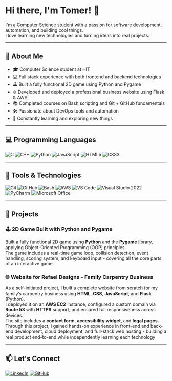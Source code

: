 # Hi there, I'm Tomer! 👋

I'm a Computer Science student with a passion for software development, automation, and building cool things.  
I love learning new technologies and turning ideas into real projects.

---

## 🧠 About Me
- 🎓 Computer Science student at HIT  
- 💻 Full stack experience with both frontend and backend technologies  
- 🕹️ Built a fully functional 2D game using Python and Pygame  
- 🌐 Developed and deployed a professional business website using Flask & AWS  
- 📚 Completed courses on Bash scripting and Git + GitHub fundamentals  
- 🛠️ Passionate about DevOps tools and automation  
- 💬 Constantly learning and exploring new things

---

## 💻 Programming Languages
![C](https://img.shields.io/badge/C-%2300599C.svg?style=for-the-badge&logo=c&logoColor=white)
![C++](https://img.shields.io/badge/C%2B%2B-%2300599C.svg?style=for-the-badge&logo=c%2B%2B&logoColor=white)
![Python](https://img.shields.io/badge/Python-%233776AB.svg?style=for-the-badge&logo=python&logoColor=white)
![JavaScript](https://img.shields.io/badge/JavaScript-%23F7DF1E.svg?style=for-the-badge&logo=javascript&logoColor=black)
![HTML5](https://img.shields.io/badge/HTML5-%23E34F26.svg?style=for-the-badge&logo=html5&logoColor=white)
![CSS3](https://img.shields.io/badge/CSS3-%231572B6.svg?style=for-the-badge&logo=css3&logoColor=white)

---

## 🧰 Tools & Technologies
![Git](https://img.shields.io/badge/Git-%23F05033.svg?style=for-the-badge&logo=git&logoColor=white)
![GitHub](https://img.shields.io/badge/GitHub-%23121011.svg?style=for-the-badge&logo=github&logoColor=white)
![Bash](https://img.shields.io/badge/Bash-%234EAA25.svg?style=for-the-badge&logo=gnu-bash&logoColor=white)
![AWS](https://img.shields.io/badge/AWS-%23FF9900.svg?style=for-the-badge&logo=amazon-aws&logoColor=white)
![VS Code](https://img.shields.io/badge/VS%20Code-%23007ACC.svg?style=for-the-badge&logo=visual-studio-code&logoColor=white)
![Visual Studio 2022](https://img.shields.io/badge/Visual%20Studio-5C2D91.svg?style=for-the-badge&logo=visual-studio&logoColor=white)
![PyCharm](https://img.shields.io/badge/PyCharm-000000?style=for-the-badge&logo=pycharm&logoColor=white)
![Microsoft Office](https://img.shields.io/badge/Microsoft_Office-D83B01?style=for-the-badge&logo=microsoft-office&logoColor=white)

---

## 🚀 Projects

### 🕹️ 2D Game Built with Python and Pygame  
Built a fully functional 2D game using **Python** and the **Pygame** library, applying Object-Oriented Programming (OOP) principles.  
The game includes a real-time game loop, collision detection, event handling, scoring system, and keyboard input - covering all the core parts of an interactive game.

### 🌐 Website for Refael Designs - Family Carpentry Business  
As a self-initiated project, I built a complete website from scratch for my family’s carpentry business using **HTML**, **CSS**, **JavaScript**, and **Flask** (Python).  
I deployed it on an **AWS EC2** instance, configured a custom domain via **Route 53** with **HTTPS** support, and ensured full responsiveness across devices.  
The site includes a **contact form**, **accessibility widget**, and **legal pages**.  
Through this project, I gained hands-on experience in front-end and back-end development, cloud deployment, and full-stack web hosting - building a real product end-to-end while independently learning each technology

---
## 📫 Let's Connect
[![LinkedIn](https://img.shields.io/badge/LinkedIn-%230077B5.svg?style=for-the-badge&logo=linkedin&logoColor=white)](https://www.linkedin.com/in/tomerbiton)
[![GitHub](https://img.shields.io/badge/GitHub-%23121011.svg?style=for-the-badge&logo=github&logoColor=white)](https://github.com/tomerbitonn)


